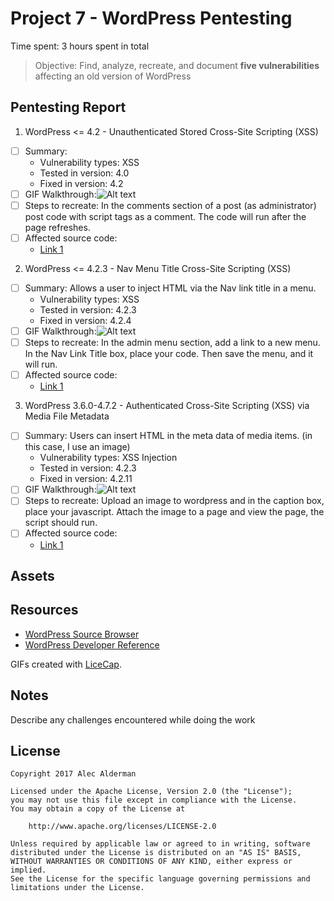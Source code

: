 # Project 7 - WordPress Pentesting

Time spent: 3 hours spent in total

> Objective: Find, analyze, recreate, and document **five vulnerabilities** affecting an old version of WordPress

## Pentesting Report

1. WordPress <= 4.2 - Unauthenticated Stored Cross-Site Scripting (XSS)
  - [ ] Summary: 
    - Vulnerability types: XSS
    - Tested in version: 4.0
    - Fixed in version: 4.2
  - [ ] GIF Walkthrough:![Alt text](https://i.imgur.com/lUkj8sf.gifv)
  - [ ] Steps to recreate: In the comments section of a post (as administrator) post code with script tags as a comment. The code will run after the page refreshes.
  - [ ] Affected source code:
    - [Link 1](https://core.trac.wordpress.org/browser/tags/version/src/source_file.php)
2. WordPress <= 4.2.3 - Nav Menu Title Cross-Site Scripting (XSS)
  - [ ] Summary: Allows a user to inject HTML via the Nav link title in a menu.
    - Vulnerability types: XSS
    - Tested in version: 4.2.3
    - Fixed in version: 4.2.4
  - [ ] GIF Walkthrough:![Alt text](https://i.imgur.com/UNsFUMi.gifv)
  - [ ] Steps to recreate: In the admin menu section, add a link to a new menu. In the Nav Link Title box, place your code. Then save the menu, and it will run.
  - [ ] Affected source code:
    - [Link 1](https://core.trac.wordpress.org/changeset/33541)
3. WordPress 3.6.0-4.7.2 - Authenticated Cross-Site Scripting (XSS) via Media File Metadata
  - [ ] Summary: Users can insert HTML in the meta data of media items. (in this case, I use an image)
    - Vulnerability types: XSS Injection
    - Tested in version: 4.2.3
    - Fixed in version: 4.2.11
  - [ ] GIF Walkthrough:![Alt text](https://i.imgur.com/BNt7dNl.gifv)
  - [ ] Steps to recreate: Upload an image to wordpress and in the caption box, place your javascript. Attach the image to a page and view the page, the script should run.
  - [ ] Affected source code:
    - [Link 1](https://github.com/WordPress/WordPress/commit/28f838ca3ee205b6f39cd2bf23eb4e5f52796bd7)

## Assets


## Resources

- [WordPress Source Browser](https://core.trac.wordpress.org/browser/)
- [WordPress Developer Reference](https://developer.wordpress.org/reference/)

GIFs created with [LiceCap](http://www.cockos.com/licecap/).

## Notes

Describe any challenges encountered while doing the work

## License

    Copyright 2017 Alec Alderman

    Licensed under the Apache License, Version 2.0 (the "License");
    you may not use this file except in compliance with the License.
    You may obtain a copy of the License at

        http://www.apache.org/licenses/LICENSE-2.0

    Unless required by applicable law or agreed to in writing, software
    distributed under the License is distributed on an "AS IS" BASIS,
    WITHOUT WARRANTIES OR CONDITIONS OF ANY KIND, either express or implied.
    See the License for the specific language governing permissions and
    limitations under the License.